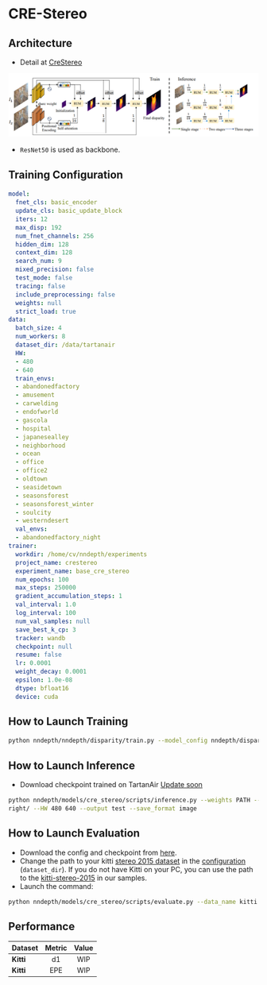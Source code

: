 # CRE-Stereo

## Architecture
- Detail at [CreStereo](https://arxiv.org/abs/2203.11483)
<p align="center">
<img src="../../../images/crestereo.png"/>
</p>

- `ResNet50` is used as backbone.

## Training Configuration
```yaml
model:
  fnet_cls: basic_encoder
  update_cls: basic_update_block
  iters: 12
  max_disp: 192
  num_fnet_channels: 256
  hidden_dim: 128
  context_dim: 128
  search_num: 9
  mixed_precision: false
  test_mode: false
  tracing: false
  include_preprocessing: false
  weights: null
  strict_load: true
data:
  batch_size: 4
  num_workers: 8
  dataset_dir: /data/tartanair
  HW:
  - 480
  - 640
  train_envs:
  - abandonedfactory
  - amusement
  - carwelding
  - endofworld
  - gascola
  - hospital
  - japanesealley
  - neighborhood
  - ocean
  - office
  - office2
  - oldtown
  - seasidetown
  - seasonsforest
  - seasonsforest_winter
  - soulcity
  - westerndesert
  val_envs:
  - abandonedfactory_night
trainer:
  workdir: /home/cv/nndepth/experiments
  project_name: crestereo
  experiment_name: base_cre_stereo
  num_epochs: 100
  max_steps: 250000
  gradient_accumulation_steps: 1
  val_interval: 1.0
  log_interval: 100
  num_val_samples: null
  save_best_k_cp: 3
  tracker: wandb
  checkpoint: null
  resume: false
  lr: 0.0001
  weight_decay: 0.0001
  epsilon: 1.0e-08
  dtype: bfloat16
  device: cuda
```

## How to Launch Training
```bash
python nndepth/nndepth/disparity/train.py --model_config nndepth/disparity/configs/models/CREStereoBase.yaml --data_config nndepth/disparity/configs/data/BaseRAFTStereo_Tartanair.yaml --training_config nndepth/disparity/configs/training/RAFTTrainer.yaml
```

## How to Launch Inference
- Download checkpoint trained on TartanAir [Update soon]()
```bash
python nndepth/models/cre_stereo/scripts/inference.py --weights PATH --left_path samples/stereo/left/ --right_path samples/stereo/
right/ --HW 480 640 --output test --save_format image
```

## How to Launch Evaluation
- Download the config and checkpoint from [here](https://drive.google.com/drive/folders/1OZIqRjqlF2fD4wwbMsFf5Lxx7ovYdu1D).
- Change the path to your kitti [stereo 2015 dataset](https://www.cvlibs.net/datasets/kitti/eval_scene_flow.php?benchmark=stereo) in the [configuration](../configs/data/Kitti2015DisparityDataLoader.yaml) (`dataset_dir`). If you do not have Kitti on your PC, you can use the path to the [kitti-stereo-2015](../../../samples/kitti-stereo-2015/) in our samples.
- Launch the command:
```bash
python nndepth/models/cre_stereo/scripts/evaluate.py --data_name kitti --data_config nndepth/models/cre_stereo/yaml/base/kitti_eval.yaml  --weights PATH --metric_name kitti-d1 --metric_threshold 3 --output results.txt
```

## Performance
| Dataset | Metric | Value |
| :------ | :----: | :---: |
| **Kitti** | d1 | WIP |
| **Kitti** | EPE | WIP |
